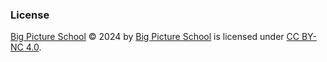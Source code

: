 ### License

[Big Picture School](https://bigpictureschool.com/) © 2024 by [Big Picture School](https://bigpictureschool.com/) is licensed under [CC BY-NC 4.0](https://creativecommons.org/licenses/by-nc/4.0/).
